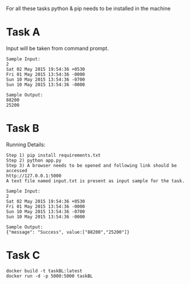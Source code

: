 For all these tasks python & pip needs to be installed in the machine
# Task A
Input will be taken from command prompt.
```
Sample Input:
2
Sat 02 May 2015 19:54:36 +0530
Fri 01 May 2015 13:54:36 -0000
Sun 10 May 2015 13:54:36 -0700
Sun 10 May 2015 13:54:36 -0000

Sample Output:
88200
25200
```
# Task B
Running Details:
```
Step 1) pip install requirements.txt
Step 2) python app.py
Step 3) A browser needs to be opened and following link should be accessed 
http://127.0.0.1:5000
A text file named input.txt is present as input sample for the task.
```
```
Sample Input:
2
Sat 02 May 2015 19:54:36 +0530
Fri 01 May 2015 13:54:36 -0000
Sun 10 May 2015 13:54:36 -0700
Sun 10 May 2015 13:54:36 -0000

Sample Output:
{"message": "Success", value:["88200","25200"]}
```
# Task C
```
docker build -t taskBL:latest
docker run -d -p 5000:5000 taskBL
```